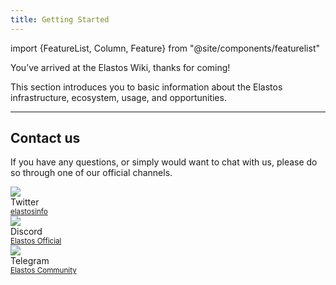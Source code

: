 ```yaml
---
title: Getting Started
---
```


import {FeatureList, Column, Feature} from "@site/components/featurelist"

You’ve arrived at the Elastos Wiki, thanks for coming!

This section introduces you to basic information about the Elastos infrastructure, ecosystem, usage, and opportunities.

<FeatureList>
  <Column title="Introduction to Elastos">
    <Feature url="/start/introduction" title="What is Elastos?" subtitle="Learn the Basics about Elastos" image="elastos-logo.png" />
    <Feature url="/start/dids" title="Decentralized Identifiers" subtitle="DIDs role in Web3" image="fingerprint.png" />
    <Feature url="/start/essentials" title="Create an Account" subtitle="Start your Elastos journey" image="user.png" />
  </Column>
  <Column title="The Ecosystem">
    <Feature url="/start/utility" title="Token Utility" subtitle="Learn about the ELA token" image="ela.png" />
    <Feature url="/start/wallets" title="Wallets" subtitle="Manage your assets" image="wallet.png" />
    <Feature url="/start/staking-guide" title="Staking" subtitle="Help secure the network" image="validation.png" />
    <Feature url="/start/building" title="Tools" subtitle="Explore the components that make up the Elastos SmartWeb" image="experiment.png" />
  </Column>
  <Column title="More Resources">
    <Feature url="/start/governance" title="Governance" subtitle="Participate in community decision making" image="govern.png" />
    <Feature url="/start/funding" title="Funding" subtitle="Learn how to receive support to build on Elastos" image="fund.png" />
  </Column>
</FeatureList>

---

## Contact us

If you have any questions, or simply would want to chat with us, please do so through one of our official channels.
<br/>

<div class="container">
  <div class="row">
    <div class="col col--3">
      <div class="avatar">
        <img
          class="avatar__photo"
          src={require("@site/static/docs/assets/home/twitter.png").default} />
        <div class="avatar__intro">
          <div class="avatar__name">Twitter</div>
          <small class="avatar__subtitle"><a href="https://twitter.com/@elastosinfo">elastosinfo</a></small>
        </div>
      </div>
    </div>
   <div class="col col--3">
      <div class="avatar">
        <img
          class="avatar__photo"
          src={require("@site/static/docs/assets/home/discord.png").default} />
        <div class="avatar__intro">
          <div class="avatar__name">Discord</div>
          <small class="avatar__subtitle"><a href="https://discord.gg/elastos">Elastos Official</a></small>
        </div>
      </div>
    </div>
     <div class="col col--3">
      <div class="avatar">
        <img
          class="avatar__photo"
          src={require("@site/static/docs/assets/home/telegram.png").default} />
        <div class="avatar__intro">
          <div class="avatar__name">Telegram</div>
          <small class="avatar__subtitle"><a href="https://t.me/elastosgroup/1">Elastos Community</a></small>
        </div>
      </div>
    </div>
  </div>
</div>
